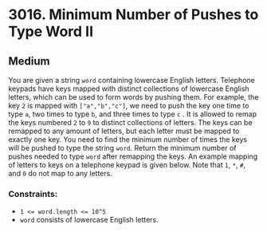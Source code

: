 # 3016. Minimum Number of Pushes to Type Word II

## Medium

You are given a string `word` containing lowercase English letters. Telephone keypads have keys mapped with distinct
collections of lowercase English letters, which can be used to form words by pushing them. For example, the key `2` is
mapped with `["a","b","c"]`, we need to push the key one time to type `a`, two times to type `b`, and three times to
type `c` . It is allowed to remap the keys numbered `2` to `9` to distinct collections of letters. The keys can be
remapped to any amount of letters, but each letter must be mapped to exactly one key. You need to find the minimum
number of times the keys will be pushed to type the string `word`. Return the minimum number of pushes needed to type
`word` after remapping the keys. An example mapping of letters to keys on a telephone keypad is given below. Note that
`1`, `*`, `#`, and `0` do not map to any letters.

### Constraints:

- `1 <= word.length <= 10^5`
- `word` consists of lowercase English letters.
